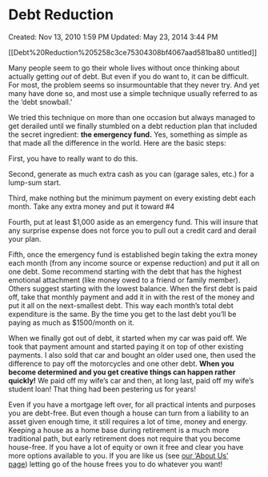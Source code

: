 # Debt Reduction

Created: Nov 13, 2010 1:59 PM
Updated: May 23, 2014 3:44 PM

[[Debt%20Reduction%205258c3ce75304308bf4067aad581ba80 untitled]]

Many people seem to go their whole lives without once thinking about actually getting *out* of debt. But even if you do want to, it can be difficult. For most, the problem seems so insurmountable that they never try. And yet many have done so, and most use a simple technique usually referred to as the ‘debt snowball.’

We tried this technique on more than one occasion but always managed to get derailed until we finally stumbled on a debt reduction plan that included the secret ingredient: **the emergency fund.** Yes, something as simple as that made all the difference in the world. Here are the basic steps:

First, you have to really want to do this.

Second, generate as much extra cash as you can (garage sales, etc.) for a lump-sum start.

Third, make nothing but the minimum payment on every existing debt each month. Take any extra money and put it toward #4

Fourth, put at least $1,000 aside as an emergency fund. This will insure that any surprise expense does not force you to pull out a credit card and derail your plan.

Fifth, once the emergency fund is established begin taking the extra money each month (from any income source or expense reduction) and put it all on one debt. Some recommend starting with the debt that has the highest emotional attachment (like money owed to a friend or family member). Others suggest starting with the lowest balance. When the first debt is paid off, take that monthly payment and add it in with the rest of the money and put it all on the next-smallest debt. This way each month’s total debt expenditure is the same. By the time you get to the last debt you’ll be paying as much as $1500/month on it.

When we finally got out of debt, it started when my car was paid off. We took that payment amount and started paying it on top of other existing payments. I also sold that car and bought an older used one, then used the difference to pay off the motorcycles and one other debt. **When you become determined and you get creative things can happen rather quickly!** We paid off my wife’s car and then, at long last, paid off my wife’s student loan! That thing had been pestering us for years!

Even if you have a mortgage left over, for all practical intents and purposes you are debt-free. But even though a house can turn from a liability to an asset given enough time, it still requires a lot of time, money and energy. Keeping a house as a home base during retirement is a much more traditional path, but early retirement does not require that you become house-free. If you have a lot of equity or own it free and clear you have more options available to you. If you are like us (see [our ‘About Us’ page](http://vagabondians.com/about/)) letting go of the house frees you to do whatever you want!